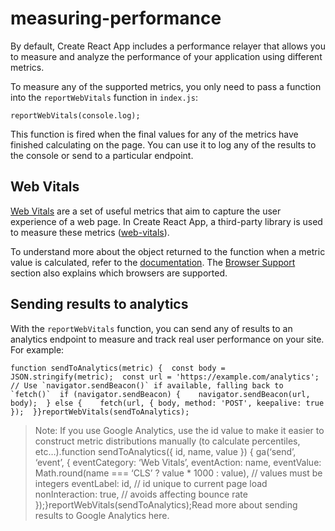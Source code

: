 measuring-performance
=====================

By default, Create React App includes a performance relayer that allows you to measure and analyze the performance of your application using different metrics.

To measure any of the supported metrics, you only need to pass a function into the `reportWebVitals` function in `index.js`:

    reportWebVitals(console.log);

This function is fired when the final values for any of the metrics have finished calculating on the page. You can use it to log any of the results to the console or send to a particular endpoint.

Web Vitals
----------

[Web Vitals](https://web.dev/vitals/) are a set of useful metrics that aim to capture the user experience of a web page. In Create React App, a third-party library is used to measure these metrics ([web-vitals](https://github.com/GoogleChrome/web-vitals)).

To understand more about the object returned to the function when a metric value is calculated, refer to the [documentation](https://github.com/GoogleChrome/web-vitals/#types). The [Browser Support](https://github.com/GoogleChrome/web-vitals/#browser-support) section also explains which browsers are supported.

Sending results to analytics
----------------------------

With the `reportWebVitals` function, you can send any of results to an analytics endpoint to measure and track real user performance on your site. For example:

    function sendToAnalytics(metric) {  const body = JSON.stringify(metric);  const url = 'https://example.com/analytics';  // Use `navigator.sendBeacon()` if available, falling back to `fetch()`  if (navigator.sendBeacon) {    navigator.sendBeacon(url, body);  } else {    fetch(url, { body, method: 'POST', keepalive: true });  }}reportWebVitals(sendToAnalytics);

> Note: If you use Google Analytics, use the id value to make it easier to construct metric distributions manually (to calculate percentiles, etc…).function sendToAnalytics({ id, name, value }) { ga(‘send’, ‘event’, { eventCategory: ‘Web Vitals’, eventAction: name, eventValue: Math.round(name === ‘CLS’ ? value \* 1000 : value), // values must be integers eventLabel: id, // id unique to current page load nonInteraction: true, // avoids affecting bounce rate });}reportWebVitals(sendToAnalytics);Read more about sending results to Google Analytics here.
